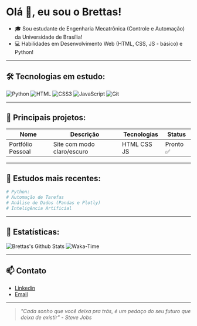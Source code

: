 # Olá 👋, eu sou o Brettas!

* 🎓 Sou estudante de Engenharia Mecatrônica (Controle e Automação) da Universidade de Brasília!
* 💻 Habilidades em Desenvolvimento Web (HTML, CSS, JS - básico) e Python!

---
## 🛠️ Tecnologias em estudo:
![Python](https://img.shields.io/badge/Python-3776AB?style=for-the-badge&logo=python&logoColor=white) 
![HTML](https://img.shields.io/badge/HTML5-E34F26?style=for-the-badge&logo=html5&logoColor=white)
![CSS3](https://img.shields.io/badge/CSS3-1572B6?style=for-the-badge&logo=css3&logoColor=white)
![JavaScript](https://img.shields.io/badge/JavaScript-F7DF1E?style=for-the-badge&logo=javascript&logoColor=black)
![Git](https://img.shields.io/badge/Git-F05032?style=for-the-badge&logo=git&logoColor=white)

---

## 📂 Principais projetos:

| Nome | Descrição | Tecnologias | Status |
|------|-----------|-------------|--------|
| Portfólio Pessoal | Site com modo claro/escuro | HTML CSS JS | Pronto ✅

---

## 🧠 Estudos mais recentes:

```python
# Python:
# Automação de Tarefas 
# Análise de Dados (Pandas e Plotly)
# Inteligência Artificial
```
---

## 📌 Estatísticas:

![Brettas's Github Stats](https://github-readme-stats.vercel.app/api?username=brettasfelipe&show_icons=true&theme=github_dark)
![Waka-Time](https://github-readme-stats.vercel.app/api/wakatime?username=brettasfelipe)[](https://wakatime.com/@brettasfelipe)

---

## 📫 Contato 

- [Linkedin](https://www.linkedin.com/in/felipe-brettas-723a7a366/)
- [Email](mailto:brettasfelipe@gmail.com)

---

> *"Cada sonho que você deixa pra trás, é um pedaço do seu futuro que deixa de existir" - Steve Jobs*